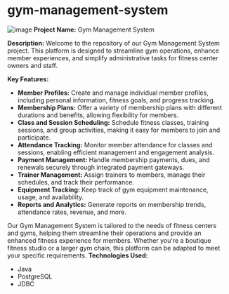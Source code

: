 # gym-management-system
![image](https://github.com/xadidja03/gym-management-system/assets/116426512/010a752d-69a9-4982-ba95-810c8d68dd4c)
**Project Name:** Gym Management System

**Description:**
Welcome to the repository of our Gym Management System project. This platform is designed to streamline gym operations, enhance member experiences, and simplify administrative tasks for fitness center owners and staff.

**Key Features:**
- **Member Profiles:** Create and manage individual member profiles, including personal information, fitness goals, and progress tracking.
- **Membership Plans:** Offer a variety of membership plans with different durations and benefits, allowing flexibility for members.
- **Class and Session Scheduling:** Schedule fitness classes, training sessions, and group activities, making it easy for members to join and participate.
- **Attendance Tracking:** Monitor member attendance for classes and sessions, enabling efficient management and engagement analysis.
- **Payment Management:** Handle membership payments, dues, and renewals securely through integrated payment gateways.
- **Trainer Management:** Assign trainers to members, manage their schedules, and track their performance.
- **Equipment Tracking:** Keep track of gym equipment maintenance, usage, and availability.
- **Reports and Analytics:** Generate reports on membership trends, attendance rates, revenue, and more.

Our Gym Management System is tailored to the needs of fitness centers and gyms, helping them streamline their operations and provide an enhanced fitness experience for members. Whether you're a boutique fitness studio or a larger gym chain, this platform can be adapted to meet your specific requirements.
**Technologies Used:**
- Java
- PostgreSQL
- JDBC
